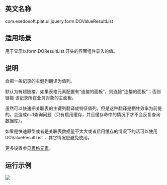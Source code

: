 ## 英文名称 ##

com.exedosoft.plat.ui.jquery.form.DOValueResultList

## 适用场景 ##

用于显示以form.DOResultList 开头的界面组件录入的值。


## 说明 ##


会把一条记录的主健列翻译为值列。

默认为有超链接。如果表格元素配置有“连接的面板”，则连接“连接的面板”；否则链接 该记录所在业务对象的主面板。

虽然可以快速把关联表的主键列翻译成特征值列。但是这种翻译是牺牲效率为前提的，会造成n+1查询问题（只有启用缓存，并且缓存命中的情况下才不会反复查询数据库）。

如果是快速原型或者是关联表数据量不太大或者启用缓存的情况下的话可以使用DOValueResultList ，其它情况应避免使用。


更多设置参见[表格元素](ConfigGridItem.md)。

## 运行示例 ##


<img src='http://eeplat.googlecode.com/files/c_valueresultlist.png' />